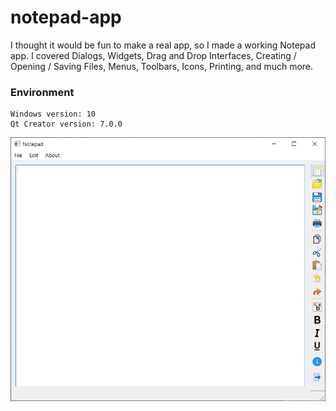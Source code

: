 # notepad-app
I thought it would be fun to make a real app, so I made a working Notepad app. I covered Dialogs, Widgets, Drag and Drop Interfaces, Creating / Opening / Saving Files, Menus, Toolbars, Icons, Printing, and much more.

### Environment

    Windows version: 10
    Qt Creator version: 7.0.0


![alt text](notepadScreen.png)
    


